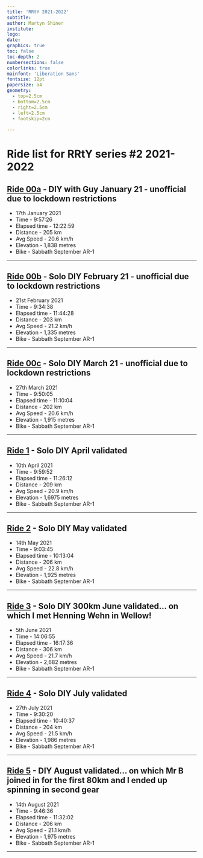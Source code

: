 ```yaml
---
title: 'RRtY 2021-2022'
subtitle:
author: Martyn Shiner
institute: 
logo: 
date: 
graphics: true
toc: false
toc-depth: 2
numbersections: false
colorlinks: true
mainfont: 'Liberation Sans'
fontsize: 12pt
papersize: a4
geometry:
  - top=2.5cm
  - bottom=2.5cm
  - right=2.5cm
  - left=2.5cm
  - footskip=2cm
  
---
```



# Ride list for RRtY series #2 2021-2022

## [Ride 00a](https://www.strava.com/activities/4638844737) - DIY with Guy January 21 - unofficial due to lockdown restrictions
* 17th January 2021
* Time - 9:57:26
* Elapsed time - 12:22:59
* Distance - 205 km
* Avg Speed - 20.6 km/h
* Elevation - 1,838 metres
* Bike - Sabbath September AR-1
<hr>

## [Ride 00b](https://www.strava.com/activities/4827570323) - Solo DIY February 21 - unofficial due to lockdown restrictions

* 21st February 2021
* Time - 9:34:38
* Elapsed time - 11:44:28
* Distance - 203 km
* Avg Speed - 21.2 km/h
* Elevation - 1,335 metres
* Bike - Sabbath September AR-1
<hr>

## [Ride 00c](https://www.strava.com/activities/5021480228) - Solo DIY March 21 - unofficial due to lockdown restrictions

* 27th March 2021
* Time - 9:50:05
* Elapsed time - 11:10:04
* Distance - 202 km
* Avg Speed - 20.6 km/h
* Elevation - 1,915 metres
* Bike - Sabbath September AR-1
<hr>

## [Ride 1](https://www.strava.com/activities/5104111539) - Solo DIY April validated

* 10th April 2021
* Time - 9:59:52
* Elapsed time - 11:26:12
* Distance - 209 km
* Avg Speed - 20.9 km/h
* Elevation - 1,6975 metres
* Bike - Sabbath September AR-1
<hr>

## [Ride 2](https://www.strava.com/activities/5296892799) - Solo DIY May validated

* 14th May 2021
* Time - 9:03:45
* Elapsed time - 10:13:04
* Distance - 206 km
* Avg Speed - 22.8 km/h
* Elevation - 1,925 metres
* Bike - Sabbath September AR-1
<hr>

## [Ride 3](https://www.strava.com/activities/5420116223) - Solo DIY 300km June validated... on which I met Henning Wehn in Wellow!

* 5th June 2021
* Time - 14:06:55
* Elapsed time - 16:17:36
* Distance - 306 km
* Avg Speed - 21.7 km/h
* Elevation - 2,682 metres
* Bike - Sabbath September AR-1
<hr>

## [Ride 4](https://www.strava.com/activities/5695976212) - Solo DIY July validated

* 27th July 2021
* Time - 9:30:20
* Elapsed time - 10:40:37
* Distance - 204 km
* Avg Speed - 21.5 km/h
* Elevation - 1,986 metres
* Bike - Sabbath September AR-1
<hr>

## [Ride 5](https://www.strava.com/activities/5792786386) - DIY August validated... on which Mr B joined in for the first 80km and I ended up spinning in second gear

* 14th August 2021
* Time - 9:46:36
* Elapsed time - 11:32:02
* Distance - 206 km
* Avg Speed - 21.1 km/h
* Elevation - 1,975 metres
* Bike - Sabbath September AR-1
<hr>
